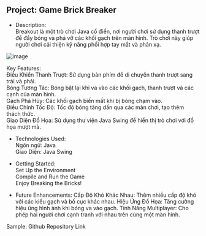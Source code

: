 Project: Game Brick Breaker
------------------------------------------------------------------------------------------------------------------------

- Description:<br>
  Breakout là một trò chơi Java cổ điển, nơi người chơi sử dụng thanh trượt để đẩy bóng và phá vỡ các khối gạch trên màn hình. Trò chơi này giúp người chơi cải thiện kỹ năng phối hợp tay mắt và phản xạ.

![image](https://github.com/user-attachments/assets/1872d0a0-2cbc-42a4-90c6-e48a2ec90455)

Key Features:<br>
Điều Khiển Thanh Trượt: Sử dụng bàn phím để di chuyển thanh trượt sang trái và phải.<br>
Bóng Tương Tác: Bóng bật lại khi va vào các khối gạch, thanh trượt và các cạnh của màn hình.<br>
Gạch Phá Hủy: Các khối gạch biến mất khi bị bóng chạm vào.<br>
Điều Chỉnh Tốc Độ: Tốc độ bóng tăng dần qua các màn chơi, tạo thêm thách thức.<br>
Giao Diện Đồ Họa: Sử dụng thư viện Java Swing để hiển thị trò chơi với đồ họa mượt mà.<br>


- Technologies Used:<br>
Ngôn ngữ: Java<br>
Giao Diện: Java Swing<br>


- Getting Started:<br>
Set Up the Environment<br>
Compile and Run the Game<br>
Enjoy Breaking the Bricks!<br>

- Future Enhancements:
Cấp Độ Khó Khác Nhau: Thêm nhiều cấp độ khó với các kiểu gạch và bố cục khác nhau.
Hiệu Ứng Đồ Họa: Tăng cường hiệu ứng hình ảnh khi bóng va vào gạch.
Tính Năng Multiplayer: Cho phép hai người chơi cạnh tranh với nhau trên cùng một màn hình.

Sample: Github Repository Link
